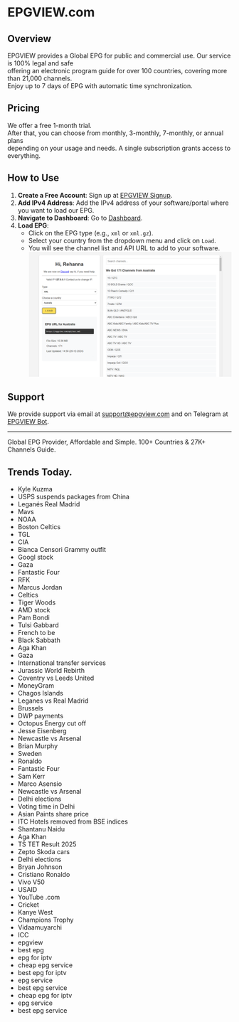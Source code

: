# EPGVIEW.com



## Overview
EPGVIEW provides a Global EPG for public and commercial use. Our service is 100% legal and safe\
offering an electronic program guide for over 100 countries, covering more than 21,000 channels.\
Enjoy up to 7 days of EPG with automatic time synchronization.

## Pricing
We offer a free 1-month trial. \
After that, you can choose from monthly, 3-monthly, 7-monthly, or annual plans \
depending on your usage and needs. A single subscription grants access to everything.

## How to Use
1. **Create a Free Account**: Sign up at [EPGVIEW Signup](https://epgview.com/signup.php).
2. **Add IPv4 Address**: Add the IPv4 address of your software/portal where you want to load our EPG.
3. **Navigate to Dashboard**: Go to [Dashboard](https://epgview.com/dashboard.php).
4. **Load EPG**:
   - Click on the EPG type (e.g., `xml` or `xml.gz`).
   - Select your country from the dropdown menu and click on `Load`.
   - You will see the channel list and API URL to add to your software.
![EPGVIEW](img/dashboard.png)
## Support
We provide support via email at [support@epgview.com](mailto:support@epgview.com) and on Telegram at [EPGVIEW Bot](https://t.me/epgview_bot).

---

Global EPG Provider, Affordable and Simple. 100+ Countries & 27K+ Channels Guide.

## Trends Today.

- Kyle Kuzma
- USPS suspends packages from China
- Leganés Real Madrid
- Mavs
- NOAA
- Boston Celtics
- TGL
- CIA
- Bianca Censori Grammy outfit
- Googl stock
- Gaza
- Fantastic Four
- RFK
- Marcus Jordan
- Celtics
- Tiger Woods
- AMD stock
- Pam Bondi
- Tulsi Gabbard
- French to be
- Black Sabbath
- Aga Khan
- Gaza
- International transfer services
- Jurassic World Rebirth
- Coventry vs Leeds United
- MoneyGram
- Chagos Islands
- Leganes vs Real Madrid
- Brussels
- DWP payments
- Octopus Energy cut off
- Jesse Eisenberg
- Newcastle vs Arsenal
- Brian Murphy
- Sweden
- Ronaldo
- Fantastic Four
- Sam Kerr
- Marco Asensio
- Newcastle vs Arsenal
- Delhi elections
- Voting time in Delhi
- Asian Paints share price
- ITC Hotels removed from BSE indices
- Shantanu Naidu
- Aga Khan
- TS TET Result 2025
- Zepto Skoda cars
- Delhi elections
- Bryan Johnson
- Cristiano Ronaldo
- Vivo V50
- USAID
- YouTube .com
- Cricket
- Kanye West
- Champions Trophy
- Vidaamuyarchi
- ICC
- epgview
- best epg
- epg for iptv
- cheap epg service
- best epg for iptv
- epg service
- best epg service
- cheap epg for iptv
- epg service
- best epg service
